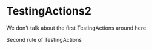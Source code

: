 # TestingActions2
We don't talk about the first TestingActions around here

Second rule of TestingActions